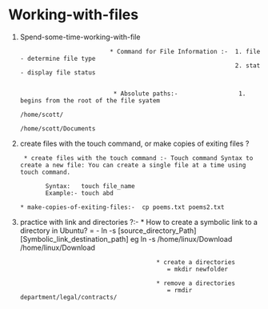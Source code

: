 # Working-with-files

1. Spend-some-time-working-with-file 

                                * Command for File Information :-  1. file - determine file type
                                                                   2. stat - display file status

 
                                 * Absolute paths:-                 1. begins from the root of the file syatem
                                                                        /home/scott/
                                                                        /home/scott/Documents
                                                                

                                                          
2. create files with the touch command, or make copies of exiting files ?


 
        * create files with the touch command :- Touch command Syntax to create a new file: You can create a single file at a time using touch command.

              Syntax:   touch file_name
              Example:- touch abd

       * make-copies-of-exiting-files:-  cp poems.txt poems2.txt 


  
3. practice with link and directories ?:-    * How to create a symbolic link to a directory in Ubuntu?
                                             =  - ln -s [source_directory_Path] [Symbolic_link_destination_path]
                                               eg ln -s /home/linux/Download /home/linux/Download

                                             * create a directories
                                                = mkdir newfolder

                                             * remove a directories
                                                = rmdir department/legal/contracts/
